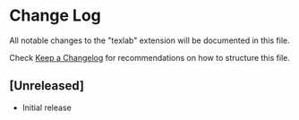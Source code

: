 # Change Log
All notable changes to the "texlab" extension will be documented in this file.

Check [Keep a Changelog](http://keepachangelog.com/) for recommendations on how to structure this file.

## [Unreleased]
- Initial release
